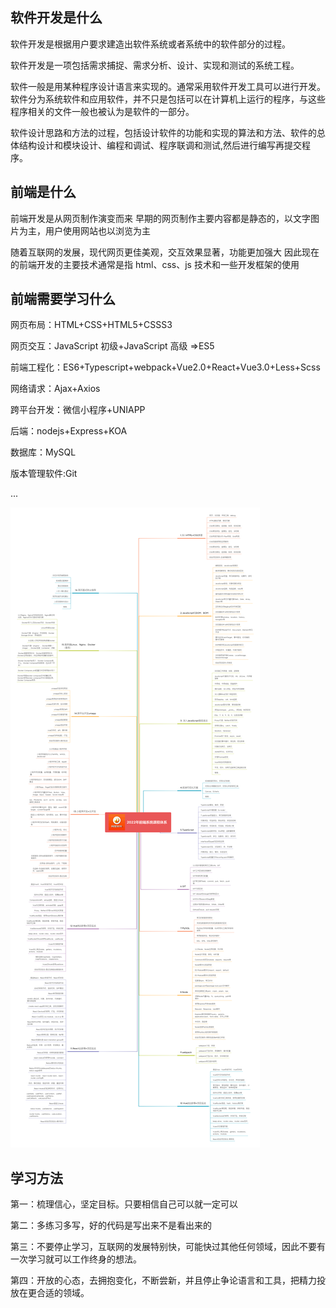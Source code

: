 ## 软件开发是什么

软件开发是根据用户要求建造出软件系统或者系统中的软件部分的过程。

软件开发是一项包括需求捕捉、需求分析、设计、实现和测试的系统工程。

软件一般是用某种程序设计语言来实现的。通常采用软件开发工具可以进行开发。软件分为系统软件和应用软件，并不只是包括可以在计算机上运行的程序，与这些程序相关的文件一般也被认为是软件的一部分。

软件设计思路和方法的过程，包括设计软件的功能和实现的算法和方法、软件的总体结构设计和模块设计、编程和调试、程序联调和测试,然后进行编写再提交程序。

## 前端是什么

前端开发是从网页制作演变而来
早期的网页制作主要内容都是静态的，以文字图片为主，用户使用网站也以浏览为主

随着互联网的发展，现代网页更佳美观，交互效果显著，功能更加强大
因此现在的前端开发的主要技术通常是指 html、css、js 技术和一些开发框架的使用

## 前端需要学习什么

网页布局：HTML+CSS+HTML5+CSSS3

网页交互：JavaScript 初级+JavaScript 高级 =>ES5

前端工程化：ES6+Typescript+webpack+Vue2.0+React+Vue3.0+Less+Scss

网络请求：Ajax+Axios

跨平台开发：微信小程序+UNIAPP

后端：nodejs+Express+KOA

数据库：MySQL

版本管理软件:Git

...

![前端学习路线](./line.png)

## 学习方法

第一：梳理信心，坚定目标。只要相信自己可以就一定可以

第二：多练习多写，好的代码是写出来不是看出来的

第三：不要停止学习，互联网的发展特别快，可能快过其他任何领域，因此不要有一次学习就可以工作终身的想法。

第四：开放的心态，去拥抱变化，不断尝新，并且停止争论语言和工具，把精力投放在更合适的领域。
